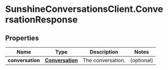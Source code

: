# SunshineConversationsClient.ConversationResponse

## Properties

Name | Type | Description | Notes
------------ | ------------- | ------------- | -------------
**conversation** | [**Conversation**](Conversation.md) | The conversation. | [optional] 


